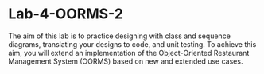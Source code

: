 # Lab-4-OORMS-2
The  aim  of  this  lab  is  to  practice  designing  with  class  and  sequence  diagrams,  translating  your  designs to code, and unit testing. To achieve this aim, you will extend an implementation of the Object-Oriented  Restaurant  Management  System  (OORMS)  based  on  new  and  extended  use  cases.
